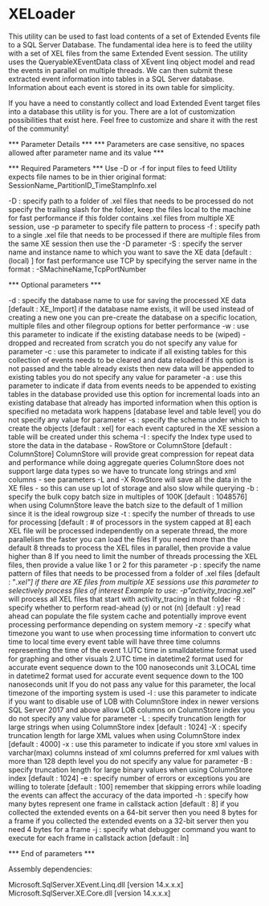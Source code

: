 # XELoader

This utility can be used to fast load contents of a set of Extended Events file to a SQL Server Database.
The fundamental idea here is to feed the utility with a set of XEL files from the same Extended Event session. 
The utility uses the QueryableXEventData class of XEvent linq object model and read the events in parallel on multiple threads.
We can then submit these extracted event information into tables in a SQL Server database.
Information about each event is stored in its own table for simplicity.

If you have a need to constantly collect and load Extended Event target files into a database this utility is for you. 
There are a lot of customization possibilities that exist here. Feel free to customize and share it with the rest of the community!

*** Parameter Details ***
*** Parameters are case sensitive, no spaces allowed after parameter name and its value ***

*** Required Parameters ***
    Use -D or -f for input files to feed
    Utility expects file names to be in thier original format: SessionName_PartitionID_TimeStampInfo.xel

-D : specify path to a folder of .xel files that needs to be processed
      do not specify the trailing slash for the folder, keep the files local to the machine for fast performance
      if this folder contains .xel files from multiple XE session, use -p parameter to specify file pattern to process
-f : specify path to a single .xel file that needs to be processed
      if there are multiple files from the same XE session then use the -D parameter
-S : specify the server name and instance name to which you want to save the XE data [default : (local) ]
      for fast performance use TCP by specifying the server name in the format : -SMachineName,TcpPortNumber

*** Optional parameters ***

-d : specify the database name to use for saving the processed XE data [default : XE_Import]
      if the database name exists, it will be used instead of creating a new one
      you can pre-create the database on a specific location, multiple files and other filegroup options for better performance
-w : use this parameter to indicate if the existing database needs to be (wiped) - dropped and recreated from scratch
      you do not specify any value for parameter
-c : use this parameter to indicate if all existing tables for this collection of events needs to be cleared and data reloaded
      if this option is not passed and the table already exists then new data will be appended to existing tables
      you do not specify any value for parameter
-a : use this parameter to indicate if data from events needs to be appended to existing tables in the database provided
      use this option for incremental loads into an existing database that already has imported information
      when this option is specified no metadata work happens [database level and table level]
      you do not specify any value for parameter
-s : specify the schema under which to create the objects [default : xel]
      for each event captured in the XE session a table will be created under this schema
-I : specify the Index type used to store the data in the database - RowStore or ColumnStore [default : ColumnStore]
      ColumnStore will provide great compression for repeat data and performance while doing aggregate queries
      ColumnStore does not support large data types so we have to truncate long strings and xml columns - see parameters -L and -X
      RowStore will save all the data in the XE files - so this can use up lot of storage and also slow while querying
-b : specify the bulk copy batch size in multiples of 100K [default : 1048576]
      when using ColumnStore leave the batch size to the default of 1 million since it is the ideal rowgroup size
-t : specify the number of threads to use for processing [default : # of processors in the system capped at 8]
      each XEL file will be processed independently on a seperate thread, the more parallelism the faster you can load the files
      If you need more than the default 8 threads to process the XEL files in parallel, then provide a value higher than 8
      If you need to limit the number of threads processing the XEL files, then provide a value like 1 or 2 for this parameter
-p : specify the name pattern of files that needs to be processed from a folder of .xel files [default : "*.xel"]
      if there are XE files from multiple XE sessions use this parameter to selectively process files of interest
      Example to use: -p"activity_tracing*.xel" will process all XEL files that start with activity_tracing in that folder
-R : specify whether to perform read-ahead (y) or not (n) [default : y]
      read ahead can populate the file system cache and potentially improve event processing performance depending on system memory
-z : specify what timezone you want to use when processing time information to convert utc time to local time
     every event table will have three time columns representing the time of the event
      1.UTC time in smalldatetime format used for graphing and other visuals
      2.UTC time in datetime2 format used for accurate event sequence down to the 100 nanoseconds unit
      3.LOCAL time in datetime2 format used for accurate event sequence down to the 100 nanoseconds unit
     If you do not pass any value for this parameter, the local timezone of the importing system is used
-l : use this parameter to indicate if you want to disable use of LOB with ColumnStore index in newer versions
      SQL Server 2017 and above allow LOB columns on ColumnStore index
      you do not specify any value for parameter
-L : specify truncation length for large strings when using ColumnStore index [default : 1024]
-X : specify truncation length for large XML values when using ColumnStore index [default : 4000]
-x : use this parameter to indicate if you store xml values in varchar(max) columns instead of xml columns
      preferred for xml values with more than 128 depth level
      you do not specify any value for parameter
-B : specify truncation length for large binary values when using ColumnStore index [default : 1024]
-e : specify number of errors or exceptions you are willing to tolerate [default : 100]
      remember that skipping errors while loading the events can affect the accuracy of the data imported
-h : specify how many bytes represent one frame in callstack action [default : 8]
      if you collected the extended events on a 64-bit server then you need 8 bytes for a frame
      if you collected the extended events on a 32-bit server then you need 4 bytes for a frame
-j : specify what debugger command you want to execute for each frame in callstack action [default : ln]

*** End of parameters ***

Assembly dependencies:

Microsoft.SqlServer.XEvent.Linq.dll [version 14.x.x.x]
Microsoft.SqlServer.XE.Core.dll [version 14.x.x.x]


